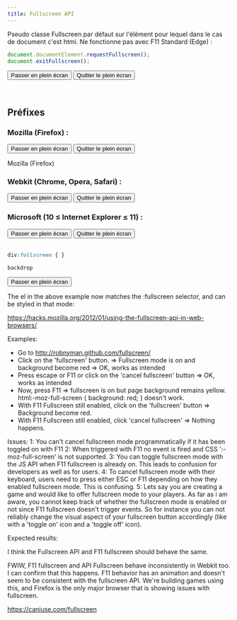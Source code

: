 ```yaml
---
title: Fullscreen API
---
```

	
<style>
#fullscreen { display:none }
#fullscreen:-moz-full-screen { display:block; color:#fff }
#fullscreen:-webkit-full-screen { display:block }
#fullscreen:fullscreen { display:block }
h1:fullscreen {
  border:1px solid #f00;
}
p:fullscreen {
font-size: 200%;
}
:fullscreen {background: green}
::backdrop {background: yellow}
html:-moz-full-screen {background: green}
:-ms-fullscreen {background: green}
::-ms-backdrop {background: yellow}
:-webkit-full-screen {background: green}
</style>

Pseudo classe Fullscreen par défaut sur l'élément pour lequel dans le cas de document c'est html. Ne fonctionne pas avec F11
Standard (Edge) : 

```javascript
document.documentElement.requestFullscreen();
document.exitFullscreen();
```

<button onclick="document.documentElement.requestFullscreen()">Passer en plein écran</button>
<button onclick="document.exitFullscreen()">Quitter le plein écran</button><br>

<span id="std"></span><br>

<script>
	std = document.getElementById("std")
	function fullscreenStatus(engine, enabled, element) {
		msg  = "Plein écran " + (enabled ? "" : "non ") + "supporté.<br>"
		msg += "Élément en plein écran : " + element
		engine.innerHTML = msg
		engine.className = (enabled ? "ok" : "ko")
	}

	fullscreenStatus(std, document.fullscreenEnabled, document.fullscreenElement)
	document.addEventListener("fullscreenchange", () => {
				fullscreenStatus(std, document.fullscreenEnabled,
							document.fullscreenElement)})

	document.addEventListener("fullscreenerror", () => {
    std.innerHTML = "Erreur de passage en plein écran !"
    std.className = "ko" });
</script>

## Préfixes

### Mozilla (Firefox) : 
<button onclick="document.documentElement.mozRequestFullScreen()">Passer en plein écran</button>
<button onclick="document.mozCancelFullScreen()">Quitter le plein écran</button><br>

<span id="moz">Mozilla (Firefox)</span>
<br>
<script>
moz = document.getElementById("moz")
fullscreenStatus(moz, document.mozFullScreenEnabled, document.mozFullScreenElement)

document.addEventListener("mozfullscreenchange", function(){
  fullscreenStatus(moz, document.mozFullScreenEnabled,
  document.mozFullScreenElement)
});

document.addEventListener("mozfullscreenerror", function() {
  moz.innerHTML = "Erreur de passage en plein écran !"
  moz.className = "ko" 
});
</script>

### Webkit (Chrome, Opera, Safari) : 
<button onclick="document.documentElement.webkitRequestFullscreen()">Passer en plein écran</button>
<button onclick="document.webkitExitFullscreen()">Quitter le plein écran</button><br>
<span id="webkit"></span>
<script>
  webkit = document.getElementById("webkit")
  fullscreenStatus(webkit, document.webkitFullscreenEnabled, document.webkitFullscreenElement)
  document.addEventListener("webkitfullscreenchange", function(){
        fullscreenStatus(webkit, document.webkitFullscreenEnabled,
              document.webkitFullscreenElement)})
  document.addEventListener("webkitfullscreenerror", function() {
        webkit.innerHTML = "Erreur de passage en plein écran !"
        webkit.className = "ko" })
	</script>

### Microsoft (10 &le; Internet Explorer &le; 11) :
<button onclick="document.documentElement.msRequestFullscreen()">Passer en plein écran</button>
<button onclick="document.msExitFullscreen()">Quitter le plein écran</button><br>
<span id="ms"></span><br>
<script>
  ms = document.getElementById("ms")
  fullscreenStatus(ms, document.msFullscreenEnabled, document.msFullscreenElement)
  document.addEventListener("MSFullscreenChange", function(){
        fullscreenStatus(ms, document.msFullscreenEnabled,
              document.msFullscreenElement)})
  document.addEventListener("MSFullscreenError", function() {
        ms.innerHTML = "Erreur de passage en plein écran !"
        ms.className = "ko" })
</script>
	

```css
div:fullscreen { }
```




    backdrop
<script>
  function isItemSupported(item, isFunc, ref){
	value = eval(item);
//	alert(item+" :\n\n"+value);		// DÃ©bug.
	if (!ref)
		ref = value;
	if (!value || value != ref){
		document.write('<br><br><span id="'+item+'"></span>');
 		eltMsg = document.getElementById(item);
//		eltMsg.innerHTML = item.slice(item.lastIndexOf('.')+1) + (isFunc?"()":"") + " non supportÃ©" + (isFunc?"e":"") + " par votre navigateur !";
		eltMsg.innerHTML = item + (isFunc?"()":"") + " non supportÃ©" + (isFunc?"e":"") + " par votre navigateur !";
		eltMsg.className = "ko";
	}
}

	isItemSupported("document.documentElement.requestFullscreen", true)
	isItemSupported("document.exitFullscreen", true)
	isItemSupported("document.fullscreenEnabled")
	isItemSupported("document.fullscreenElement")

	isItemSupported("document.documentElement.msRequestFullscreen", true)
	isItemSupported("document.msExitFullscreen", true)
	isItemSupported("document.msFullscreenEnabled")
	isItemSupported("document.msFullscreenElement")

	isItemSupported("document.documentElement.mozRequestFullScreen", true)
	isItemSupported("document.mozCancelFullScreen", true)
	isItemSupported("document.mozFullScreenEnabled")
	isItemSupported("document.mozFullScreenElement")

	isItemSupported("document.documentElement.webkitRequestFullscreen", true)
	isItemSupported("document.webkitExitFullscreen", true)
	isItemSupported("document.webkitFullscreenEnabled")
	isItemSupported("document.webkitFullscreenElement")
  */
</script>	 

<button onclick="testRequestFullScreen()">Passer en plein écran</button>

<script>
function testRequestFullScreen() {
var el = document.getElementById('fullscreen');

// use necessary prefixed versions
//el.webkitRequestFullscreen();
el.mozRequestFullScreen();
//el.msRequestFullscreen();

// finally the standard version
//el.requestFullscreen();
}          
</script>
The el in the above example now matches the :fullscreen selector, and can be styled in that mode:

https://hacks.mozilla.org/2012/01/using-the-fullscreen-api-in-web-browsers/

Examples:

- Go to http://robnyman.github.com/fullscreen/
- Click on the 'fullscreen' button. => Fullscreen mode is on and background become red => OK, works as intended
- Press escape or F11 or click on the 'cancel fullscreen' button => OK, works as intended
- Now, press F11 => fullscreen is on but page background remains yellow. html:-moz-full-screen { background: red; } doesn't work.
- With F11 Fullscreen still enabled, click on the 'fullscreen' button => Background become red.
- With F11 Fullscreen still enabled, click 'cancel fullscreen' => Nothing happens.


Issues:
1: You can't cancel fullscreen mode programmatically if it has been toggled on with F11
2: When triggered with F11 no event is fired and CSS ':-moz-full-screen' is not supported.
3: You can toggle fullscreen mode with the JS API when F11 fullscreen is already on. This leads to confusion for developers as well as for users.
4: To cancel fullscreen mode with their keyboard, users need to press either ESC or F11 depending on how they enabled fullscreen mode. This is confusing.
5: Lets say you are creating a game and would like to offer fullscreen mode to your players. As far as i am aware, you cannot keep track of whether the fullscreen mode is enabled or not since F11 fullscreen doesn't trigger events. So for instance you can not reliably change the visual aspect of your fullscreen button accordingly (like with a 'toggle on' icon and a 'toggle off' icon).


Expected results:

I think the Fullscreen API and F11 fullscreen should behave the same.

FWIW, F11 fullscreen and API Fullscreen behave inconsistently in Webkit too.
I can confirm that this happens. F11 behavior has an animation and doesn't seem to be consistent with the fullscreen API. We're building games using this, and Firefox is the only major browser that is showing issues with fullscreen.

https://caniuse.com/fullscreen
